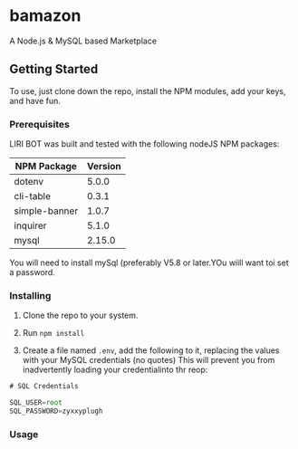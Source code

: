 # bamazon

A Node.js &amp; MySQL based Marketplace

## Getting Started

To use, just clone down the repo, install the NPM modules, add your keys, and have fun.

### Prerequisites

LIRI BOT was built and tested with the following nodeJS NPM packages:

| NPM Package     | Version |
| --------------- | ------- |
| dotenv          | 5.0.0   |
| cli-table       | 0.3.1   |
| simple-banner   | 1.0.7   |
| inquirer        | 5.1.0   |
| mysql           | 2.15.0  |


You will need to install mySql (preferably V5.8 or later.YOu wiill want toi set a password.


### Installing

1. Clone the repo to your system.

1. Run `npm install`

1. Create a file named `.env`, add the following to it, replacing the values with your MySQL credentials (no quotes)  This will prevent you from inadvertently loading your credentialinto thr reop:

```js
# SQL Credentials

SQL_USER=root
SQL_PASSWORD=zyxxyplugh

```


### Usage